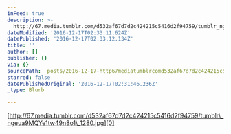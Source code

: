 ```yaml
---
inFeed: true
description: >-
  http://67.media.tumblr.com/d532af67d7d2c424215c5416d2f94759/tumblr_ngeua9MQYe1tw49n8o1_1280.jpg
dateModified: '2016-12-17T02:33:11.624Z'
datePublished: '2016-12-17T02:33:12.134Z'
title: ''
author: []
publisher: {}
via: {}
sourcePath: _posts/2016-12-17-http67mediatumblrcomd532af67d7d2c424215c5416d2f94759.md
starred: false
datePublishedOriginal: '2016-12-17T02:31:46.236Z'
_type: Blurb

---
```

[http://67.media.tumblr.com/d532af67d7d2c424215c5416d2f94759/tumblr\_ngeua9MQYe1tw49n8o1\_1280.jpg][0]

[0]: http://67.media.tumblr.com/d532af67d7d2c424215c5416d2f94759/tumblr_ngeua9MQYe1tw49n8o1_1280.jpg